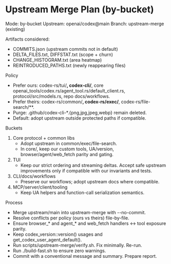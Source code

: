 # Upstream Merge Plan (by-bucket)

Mode: by-bucket
Upstream: openai/codex@main
Branch: upstream-merge (existing)

Artifacts considered:
- COMMITS.json (upstream commits not in default)
- DELTA_FILES.txt, DIFFSTAT.txt (scope + churn)
- CHANGE_HISTOGRAM.txt (area heatmap)
- REINTRODUCED_PATHS.txt (newly reappearing files)

Policy
- Prefer ours: codex-rs/tui/**, codex-cli/**, core openai_tools/codex.rs/agent_tool.rs/default_client.rs, protocol/src/models.rs, repo docs/workflows.
- Prefer theirs: codex-rs/common/**, codex-rs/exec/**, codex-rs/file-search/**.
- Purge: .github/codex-cli-*.{png,jpg,jpeg,webp} remain deleted.
- Default: adopt upstream outside protected paths if compatible.

Buckets
1) Core protocol + common libs
   - Adopt upstream in common/exec/file-search.
   - In core/, keep our custom tools, UA/version, browser/agent/web_fetch parity and gating.
2) TUI
   - Keep our strict ordering and streaming deltas. Accept safe upstream improvements only if compatible with our invariants and tests.
3) CLI/docs/workflows
   - Preserve our workflows; adopt upstream docs where compatible.
4) MCP/server/client/tooling
   - Keep UA helpers and function-call serialization semantics.

Process
- Merge upstream/main into upstream-merge with --no-commit.
- Resolve conflicts per policy (ours vs theirs) file-by-file.
- Ensure browser_* and agent_* and web_fetch handlers ↔ tool exposure parity.
- Keep codex_version::version() usages and get_codex_user_agent_default().
- Run scripts/upstream-merge/verify.sh. Fix minimally. Re-run.
- Run ./build-fast.sh to ensure zero warnings.
- Commit with a conventional message and summary. Prepare report.
